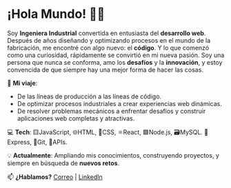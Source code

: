 # ¡Hola Mundo! 👩‍💻 

Soy **Ingeniera Industrial** convertida en entusiasta del **desarrollo web**. Después de años diseñando y optimizando procesos en el mundo de la fabricación, me encontré con algo nuevo: el **código**. Y lo que comenzó como una curiosidad, rápidamente se convirtió en mi nueva pasión. Soy una persona que nunca se conforma, amo los **desafíos** y la **innovación**, y estoy convencida de que siempre hay una mejor forma de hacer las cosas.

🚀 **Mi viaje**:
- De las líneas de producción a las líneas de código.
- De optimizar procesos industriales a crear experiencias web dinámicas.
- De resolver problemas mecánicos a enfrentar desafíos y construir aplicaciones web completas y atractivas.

💻 **Tech**: 🟨JavaScript, 🌐HTML, 🎨CSS, ⚛️React, 🟩Node.js, 🗃️MySQL. 🚂Express, 🐙Git, 🔗APIs.

💡 **Actualmente**: Ampliando mis conocimientos, construyendo proyectos, y siempre en búsqueda de **nuevos retos**.

📫 **¿Hablamos?** [Correo](mailto:laurarguezfdez@gmail.com) | [LinkedIn](https://www.linkedin.com/in/laura-rodriguez-fernandez-)
